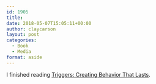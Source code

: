 ```yaml
---
id: 1905
title: 
date: 2018-05-07T15:05:11+00:00
author: claycarson
layout: post
categories: 
  - Book
  - Media
format: aside
---
```

I finished reading [Triggers: Creating Behavior That Lasts](https://www.amazon.com/Triggers-Creating-Behavior-Lasts-Becoming-Person/dp/0804141231).<!--more-->